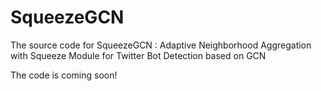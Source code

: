 # SqueezeGCN
The source code for SqueezeGCN : Adaptive Neighborhood Aggregation with Squeeze Module for Twitter Bot Detection based on GCN

The code is coming soon!
